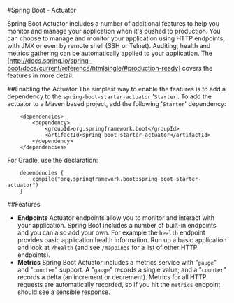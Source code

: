 #Spring Boot - Actuator

Spring Boot Actuator includes a number of additional features to help you monitor and
manage your application when it's pushed to production. You can choose to manage and
monitor your application using HTTP endpoints, with JMX or even by remote shell (SSH or
Telnet).  Auditing, health and metrics gathering can be automatically applied to your
application. The [http://docs.spring.io/spring-boot/docs/current/reference/htmlsingle/#production-ready]
covers the features in more detail.

##Enabling the Actuator
The simplest way to enable the features is to add a dependency to the
`spring-boot-starter-actuator` '`Starter`'. To add the actuator to a Maven based
project, add the following '`Starter`' dependency:

````
	<dependencies>
		<dependency>
			<groupId>org.springframework.boot</groupId>
			<artifactId>spring-boot-starter-actuator</artifactId>
		</dependency>
	</dependencies>
````

For Gradle, use the declaration:

```
	dependencies {
		compile("org.springframework.boot:spring-boot-starter-actuator")
	}
```

##Features
* **Endpoints** Actuator endpoints allow you to monitor and interact with your
  application. Spring Boot includes a number of built-in endpoints and you can also add
  your own. For example the `health` endpoint provides basic application health
  information. Run up a basic application and look at `/health` (and see `/mappings` for
  a list of other HTTP endpoints).
* **Metrics** Spring Boot Actuator includes a metrics service with "`gauge`" and
  "`counter`" support.  A "`gauge`" records a single value; and a "`counter`" records a
  delta (an increment or decrement). Metrics for all HTTP requests are automatically
  recorded, so if you hit the `metrics` endpoint should see a sensible response.